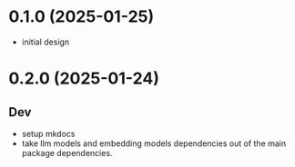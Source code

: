 # 0.1.0 (2025-01-25)
- initial design


# 0.2.0 (2025-01-24)
## Dev
- setup mkdocs
- take llm models and embedding models dependencies out of the main package dependencies.
